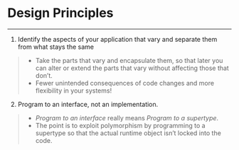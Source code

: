 # Design Principles
___

1. Identify the aspects of your application that vary and separate them from what stays the same
> - Take the parts that vary and encapsulate them, so that later you can alter or extend the parts that vary without affecting those that don’t.
> - Fewer unintended consequences of code changes and more flexibility in your systems!

2. Program to an interface, not an
implementation.
> - *Program to an interface* really means
  *Program to a supertype*.
> - The point is to exploit polymorphism by programming to a supertype so that the actual runtime object isn’t locked into the code.
